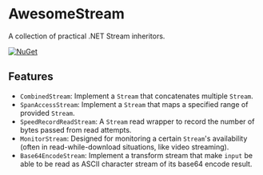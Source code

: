 # AwesomeStream

A collection of practical .NET Stream inheritors.

[![NuGet](https://img.shields.io/nuget/v/EggEgg.AwesomeStream.svg)](https://www.nuget.org/packages/EggEgg.AwesomeStream)

## Features

- `CombinedStream`: Implement a `Stream` that concatenates multiple `Stream`.
- `SpanAccessStream`: Implement a `Stream` that maps a specified range of provided `Stream`.
- `SpeedRecordReadStream`: A `Stream` read wrapper to record the number of bytes passed from read attempts.
- `MonitorStream`: Designed for monitoring a certain `Stream`'s availability (often in read-while-download situations, like video streaming).
- `Base64EncodeStream`: Implement a transform stream that make `input` be able to be read as ASCII character stream of its base64 encode result.
